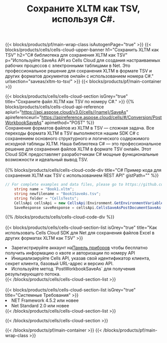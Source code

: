 ﻿---
title:  Сохраните XLTM как TSV, используя C#.
description:  Использование Cloud SDK Aspose.Cells для C# для сохранения файла формата XLTM как файла формата TSV.
---
{{< blocks/products/pf/main-wrap-class isAutogenPage="true" >}}
{{< blocks/products/cells/cells-cloud-upper-banner h1="Сохранить XLTM как TSV" h2="C# библиотека для сохранения XLTM как TSV" p="Используйте SaveAs API из Cells Cloud для создания настраиваемых рабочих процессов с электронными таблицами в Net. Это профессиональное решение для сохранения XLTM в формате TSV и других форматов документов онлайн с использованием номера C#." urlsection="saveas/xltm-to-tsv/" >}}
{{< blocks/products/pf/main-container >}}

{{< blocks/products/cells/cells-cloud-section isGrey="true" title="Сохраните файл XLTM как TSV по номеру C#." >}}
{{% blocks/products/cells/cells-cloud-api-reference apiurl="https://api.aspose.cloud/v3.0/cells/{name}/SaveAs" apireferenceurl="https://apireference.aspose.cloud/cells/#/Conversion/PostWorkbookSaveAs" apimethod="POST" %}}
<br/>
Сохранение форматов файлов из XLTM в TSV — сложная задача. Все переходы формата XLTM в TSV выполняются нашим SDK C# с сохранением основного структурного и логического содержимого исходной таблицы XLTM. Наша библиотека C# — это профессиональное решение для сохранения файлов XLTM в формате TSV онлайн. Этот Cloud SDK предоставляет разработчикам C# мощные функциональные возможности и идеальный вывод TSV.
<br/>
<br/>
{{% blocks/products/cells/cells-cloud-code-div title="C# Пример кода для сохранения XLTM как TSV с использованием REST API" gistPath="" %}}
  
```cs
// For complete examples and data files, please go to https://github.com/aspose-cells-cloud/aspose-cells-cloud-dotnet/
    string name = "Book1.xltm";
    string newfilename = "Book1SaveAs.tsv";
    string folder = "CellsTests";
    CellsApi cellsApi = new CellsApi(Environment.GetEnvironmentVariable("ProductClientId"), Environment.GetEnvironmentVariable("ProductClientSecret"));
    SaveResponse saveResponse = cellsApi.CellsSaveAsPostDocumentSaveAs(name, null, newfilename, null,null,folder);
```
  
{{% /blocks/products/cells/cells-cloud-code-div %}}
<br/>
<br/>
{{< blocks/products/cells/cells-cloud-section-list isGrey="true" title="Как использовать Cells Cloud SDK для Net для сохранения файлов Excel в других форматах XLTM как TSV" >}}
<li> Зарегистрируйте аккаунт на<a href="https://dashboard.aspose.cloud/">Панель приборов</a> чтобы бесплатно получить информацию о квоте и авторизации по номеру API</li>
<li>Инициализируйте Cells API, указав свой идентификатор клиента, секрет клиента, базовый URL-адрес и версию API.</li>
<li>Используйте метод `PostWorkbookSaveAs` для получения результирующего потока.</li>
{{< /blocks/products/cells/cells-cloud-section-list >}}
<br/>
<br/>
{{< blocks/products/cells/cells-cloud-section-list isGrey="true" title="Системные Требования" >}}
<li>NET Framework 4.5.2 или новее</li>
<li>Net Standard 2.0 или новее</li>
{{< /blocks/products/cells/cells-cloud-section-list >}}

{{< /blocks/products/cells/cells-cloud-section >}}

{{< /blocks/products/pf/main-container >}}
{{< /blocks/products/pf/main-wrap-class >}}
